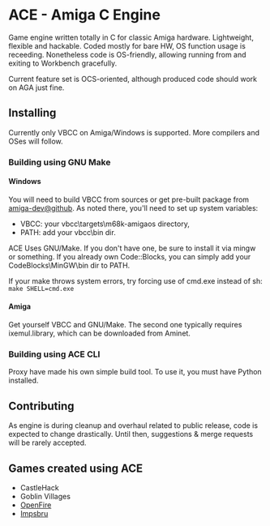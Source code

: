 # ACE - Amiga C Engine

Game engine written totally in C for classic Amiga hardware. Lightweight, flexible and hackable. Coded mostly for bare HW, OS function usage is receeding. Nonetheless code is OS-friendly, allowing running from and exiting to Workbench gracefully.

Current feature set is OCS-oriented, although produced code should work on AGA just fine.

## Installing

Currently only VBCC on Amiga/Windows is supported. More compilers and OSes will
follow.

### Building using GNU Make

#### Windows

You will need to build VBCC from sources or get pre-built package from
[amiga-dev@github](https://github.com/kusma/amiga-dev). As noted there,
you'll need to set up system variables:
* VBCC: your vbcc\targets\m68k-amigaos directory,
* PATH: add your vbcc\bin dir.

ACE Uses GNU/Make. If you don't have one, be sure to install it via mingw
or something. If you already own Code::Blocks, you can simply add your
CodeBlocks\MinGW\bin dir to PATH.

If your make throws system errors, try forcing use of cmd.exe instead of sh:
`make SHELL=cmd.exe`

#### Amiga

Get yourself VBCC and GNU/Make. The second one typically requires
ixemul.library, which can be downloaded from Aminet.

### Building using ACE CLI

Proxy have made his own simple build tool. To use it, you must have Python installed.

## Contributing

As engine is during cleanup and overhaul related to public release, code is
expected to change drastically. Until then, suggestions & merge requests will be rarely accepted.

## Games created using ACE

- CastleHack
- Goblin Villages
- [OpenFire](https://github.com/tehKaiN/openFire)
- [Impsbru](https://github.com/approxit/impsbru)
